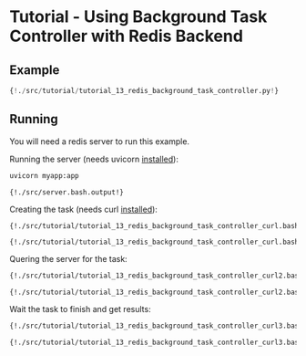 # Tutorial - Using Background Task Controller with Redis Backend

## Example

```python
{!./src/tutorial/tutorial_13_redis_background_task_controller.py!}
```

## Running

You will need a redis server to run this example.

Running the server (needs uvicorn [installed](https://www.uvicorn.org)):

```bash
uvicorn myapp:app
```

```
{!./src/server.bash.output!}
```

Creating the task (needs curl [installed](https://curl.haxx.se/docs/install.html)):

```bash
{!./src/tutorial/tutorial_13_redis_background_task_controller_curl.bash!}
```

```
{!./src/tutorial/tutorial_13_redis_background_task_controller_curl.bash.output!}
```

Quering the server for the task:

```bash
{!./src/tutorial/tutorial_13_redis_background_task_controller_curl2.bash!}
```

```
{!./src/tutorial/tutorial_13_redis_background_task_controller_curl2.bash.output!}
```

Wait the task to finish and get results:


```bash
{!./src/tutorial/tutorial_13_redis_background_task_controller_curl3.bash!}
```

```
{!./src/tutorial/tutorial_13_redis_background_task_controller_curl3.bash.output!}
```
